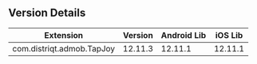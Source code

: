 ## Version Details

| Extension | Version | Android Lib | iOS Lib |
| --- | --- | --- | --- |
| com.distriqt.admob.TapJoy | 12.11.3 | 12.11.1 | 12.11.1 |
